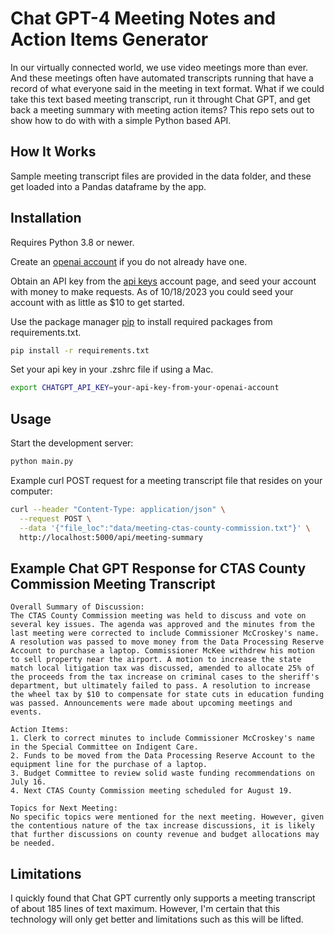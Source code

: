 # Chat GPT-4 Meeting Notes and Action Items Generator

In our virtually connected world, we use video meetings more than ever.  And these meetings often have automated transcripts running that have a record of what everyone said in the meeting in text format.  What if we could take this text based meeting transcript, run it throught Chat GPT, and get back a meeting summary with meeting action items?  This repo sets out to show how to do with with a simple Python based API.

## How It Works

Sample meeting transcript files are provided in the data folder, and these get loaded into a Pandas dataframe by the app.

## Installation

Requires Python 3.8 or newer.

Create an [openai account](https://platform.openai.com/) if you do not already have one.

Obtain an API key from the [api keys](https://platform.openai.com/account/api-keys) account page, and seed your account with money to make requests. 
As of 10/18/2023 you could seed your account with as little as $10 to get started.

Use the package manager [pip](https://pip.pypa.io/en/stable/) to install required packages from requirements.txt.

```bash
pip install -r requirements.txt
```

Set your api key in your .zshrc file if using a Mac.

```bash
export CHATGPT_API_KEY=your-api-key-from-your-openai-account
```

## Usage

Start the development server:

```bash
python main.py
```

Example curl POST request for a meeting transcript file that resides on your computer:

```bash
curl --header "Content-Type: application/json" \
  --request POST \
  --data '{"file_loc":"data/meeting-ctas-county-commission.txt"}' \
  http://localhost:5000/api/meeting-summary
```


## Example Chat GPT Response for CTAS County Commission Meeting Transcript
```
Overall Summary of Discussion:
The CTAS County Commission meeting was held to discuss and vote on several key issues. The agenda was approved and the minutes from the last meeting were corrected to include Commissioner McCroskey's name. A resolution was passed to move money from the Data Processing Reserve Account to purchase a laptop. Commissioner McKee withdrew his motion to sell property near the airport. A motion to increase the state match local litigation tax was discussed, amended to allocate 25% of the proceeds from the tax increase on criminal cases to the sheriff's department, but ultimately failed to pass. A resolution to increase the wheel tax by $10 to compensate for state cuts in education funding was passed. Announcements were made about upcoming meetings and events.

Action Items:
1. Clerk to correct minutes to include Commissioner McCroskey's name in the Special Committee on Indigent Care.
2. Funds to be moved from the Data Processing Reserve Account to the equipment line for the purchase of a laptop.
3. Budget Committee to review solid waste funding recommendations on July 16.
4. Next CTAS County Commission meeting scheduled for August 19.

Topics for Next Meeting:
No specific topics were mentioned for the next meeting. However, given the contentious nature of the tax increase discussions, it is likely that further discussions on county revenue and budget allocations may be needed.
```

## Limitations

I quickly found that Chat GPT currently only supports a meeting transcript of about 185 lines of text maximum.  However, I'm certain that this technology will only get better and limitations such as this will be lifted.
